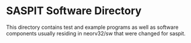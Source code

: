 # SASPIT Software Directory

This directory contains test and example programs as well as software components usually residing in neorv32/sw that were changed for saspit.